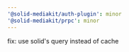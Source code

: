 ```yaml
---
'@solid-mediakit/auth-plugin': minor
'@solid-mediakit/prpc': minor
---
```


fix: use solid's query instead of cache
